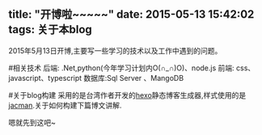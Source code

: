 title: "开博啦~~~~~"
date: 2015-05-13 15:42:02
tags: 关于本blog
---
2015年5月13日开博,主要写一些学习的技术以及工作中遇到的问题。

#相关技术
后端:  .Net,python(今年学习计划内O(∩_∩)O)、node.js
前端:  css、javascript、typescript
数据库:Sql Server 、MangoDB

#关于blog构建
采用的是台湾作者开发的[hexo](http://hexo.io)静态博客生成器,样式使用的是[jacman](http://wuchong.me/jacman/).关于如何构建下篇博文讲解.


嗯就先到这吧~
	